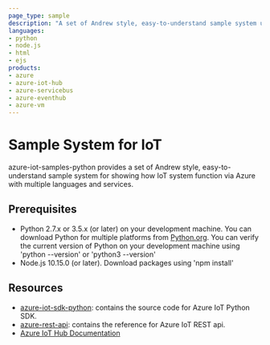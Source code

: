 ```yaml
---
page_type: sample
description: "A set of Andrew style, easy-to-understand sample system using Azure services."
languages:
- python
- node.js
- html
- ejs
products:
- azure
- azure-iot-hub
- azure-servicebus
- azure-eventhub
- azure-vm
---
```


# Sample System for IoT

azure-iot-samples-python provides a set of Andrew style, easy-to-understand sample system for showing how IoT system function via Azure with multiple languages and services.

## Prerequisites

- Python 2.7.x or 3.5.x (or later) on your development machine.  You can download Python for multiple platforms from [Python.org](https://www.python.org/downloads/).  You can verify the current version of Python on your development machine using 'python --version' or 'python3 --version'
- Node.js 10.15.0 (or later). Download packages using 'npm install'

## Resources

- [azure-iot-sdk-python](https://github.com/Azure/azure-iot-sdk-python): contains the source code for Azure IoT Python SDK.
- [azure-rest-api](https://docs.microsoft.com/en-us/rest/api/azure/): contains the reference for Azure IoT REST api.
- [Azure IoT Hub Documentation](https://docs.microsoft.com/azure/iot-hub/)
